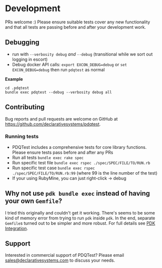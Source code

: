 # Development

PRs welcome :)  Please ensure suitable tests cover any new functionality and 
that all tests are passing before and after your development work.

## Debugging
* run with `--verbosity debug` _and_ `--debug` (transitional while we sort out
  logging in escort)
* Debug docker API calls: `export EXCON_DEBUG=debug` or `set EXCON_DEBUG=debug` 
  then run `pdqtest` as normal
  
**Example**
```shell
cd .pdqtest
bundle exec pdqtest --debug --verbosity debug all
```

## Contributing
Bug reports and pull requests are welcome on GitHub at 
https://github.com/declarativesystems/pdqtest.

### Running tests
* PDQTest includes a comprehensive tests for core library functions.  Please 
  ensure tests pass before and after any PRs
* Run all tests `bundle exec rake spec`
* Run specific test file `bundle exec rspec ./spec/SPEC/FILE/TO/RUN.rb`
* Run specific test case `bundle exec rspec ./spec/SPEC/FILE/TO/RUN.rb:99` 
  (where 99 is the line number of the test)
* If your using RubyMine, you can just right-click -> debug

## Why not use `pdk bundle exec` instead of having your own `Gemfile`?
I tried this originally and couldn't get it working. There's seems to be some
kind of memory error from trying to run `pdk` inside `pdk`. In the end, separate
`Gemfile`s turned out to be simpler and more robust. For full details see
[PDK Integration](pdk.md).

## Support
Interested in commercial support of PDQTest?  Please email 
sales@declarativesystems.com to discuss your needs.